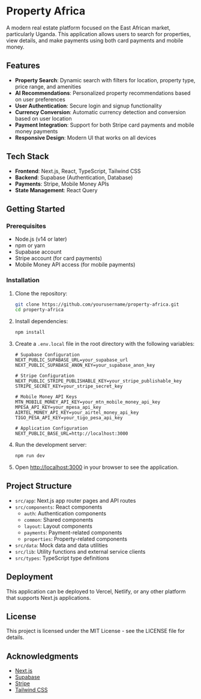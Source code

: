 # Property Africa

A modern real estate platform focused on the East African market, particularly Uganda. This application allows users to search for properties, view details, and make payments using both card payments and mobile money.

## Features

- **Property Search**: Dynamic search with filters for location, property type, price range, and amenities
- **AI Recommendations**: Personalized property recommendations based on user preferences
- **User Authentication**: Secure login and signup functionality
- **Currency Conversion**: Automatic currency detection and conversion based on user location
- **Payment Integration**: Support for both Stripe card payments and mobile money payments
- **Responsive Design**: Modern UI that works on all devices

## Tech Stack

- **Frontend**: Next.js, React, TypeScript, Tailwind CSS
- **Backend**: Supabase (Authentication, Database)
- **Payments**: Stripe, Mobile Money APIs
- **State Management**: React Query

## Getting Started

### Prerequisites

- Node.js (v14 or later)
- npm or yarn
- Supabase account
- Stripe account (for card payments)
- Mobile Money API access (for mobile payments)

### Installation

1. Clone the repository:

   ```bash
   git clone https://github.com/yourusername/property-africa.git
   cd property-africa
   ```

2. Install dependencies:

   ```bash
   npm install
   ```

3. Create a `.env.local` file in the root directory with the following variables:

   ```
   # Supabase Configuration
   NEXT_PUBLIC_SUPABASE_URL=your_supabase_url
   NEXT_PUBLIC_SUPABASE_ANON_KEY=your_supabase_anon_key

   # Stripe Configuration
   NEXT_PUBLIC_STRIPE_PUBLISHABLE_KEY=your_stripe_publishable_key
   STRIPE_SECRET_KEY=your_stripe_secret_key

   # Mobile Money API Keys
   MTN_MOBILE_MONEY_API_KEY=your_mtn_mobile_money_api_key
   MPESA_API_KEY=your_mpesa_api_key
   AIRTEL_MONEY_API_KEY=your_airtel_money_api_key
   TIGO_PESA_API_KEY=your_tigo_pesa_api_key

   # Application Configuration
   NEXT_PUBLIC_BASE_URL=http://localhost:3000
   ```

4. Run the development server:

   ```bash
   npm run dev
   ```

5. Open [http://localhost:3000](http://localhost:3000) in your browser to see the application.

## Project Structure

- `src/app`: Next.js app router pages and API routes
- `src/components`: React components
  - `auth`: Authentication components
  - `common`: Shared components
  - `layout`: Layout components
  - `payments`: Payment-related components
  - `properties`: Property-related components
- `src/data`: Mock data and data utilities
- `src/lib`: Utility functions and external service clients
- `src/types`: TypeScript type definitions

## Deployment

This application can be deployed to Vercel, Netlify, or any other platform that supports Next.js applications.

## License

This project is licensed under the MIT License - see the LICENSE file for details.

## Acknowledgments

- [Next.js](https://nextjs.org/)
- [Supabase](https://supabase.io/)
- [Stripe](https://stripe.com/)
- [Tailwind CSS](https://tailwindcss.com/)
